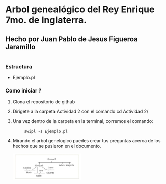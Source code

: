 # Arbol genealógico del Rey Enrique 7mo. de Inglaterra.

## Hecho por Juan Pablo de Jesus Figueroa Jaramillo

#
### Estructura

- Ejemplo.pl

### Como iniciar ?

1. Clona el repositorio de github
2. Dirigete a la carpeta Actividad 2 con el comando cd Actividad 2/
3. Una vez dentro de la carpeta en la terminal, corremos el comando:

            swipl -s Ejemplo.pl

4. Mirando el arbol genelogico puedes crear tus preguntas acerca de los hechos que se pusieron en el documento.

    ![Screen 5](./arbol.png)

